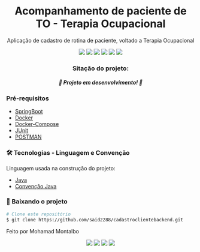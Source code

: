 
<h1 align="center">Acompanhamento de paciente de TO - Terapia Ocupacional</h1>

<p align="center">Aplicação de cadastro de rotina de paciente, voltado a Terapia Ocupacional</p>

<div align="center">  
<img src="https://img.shields.io/badge/-SpringBoot-success"/>
<img src="https://img.shields.io/badge/-Java-informational"/>
<img src="https://img.shields.io/badge/-Docker-informational"/>
<img src="https://img.shields.io/badge/-Docker-Compose-informational"/>
<img src="https://img.shields.io/badge/-JUnit-red"/>
<img src="https://img.shields.io/badge/License-MIT-blue"/>
</div>

<h3 align="center">Sitação do projeto:</h3>
<h5 align="center">🚀 Projeto em desenvolvimento! 🚀</h5>


### Pré-requisitos

- [SpringBoot](https://spring.io/projects/spring-boot)
- [Docker](https://docs.docker.com/engine/install/)
- [Docker-Compose](https://docs.docker.com/compose/install/)
- [JUnit](https://junit.org/junit5/docs/current/user-guide/)
- [POSTMAN](https://www.postman.com/)


### 🛠 Tecnologias - Linguagem e Convenção

Linguagem usada na construção do projeto:

- [Java](https://docs.oracle.com/javase/8/docs/)
- [Convenção Java](https://en.wikibooks.org/wiki/Java_Programming/Coding_conventions)
### 🎲 Baixando o projeto


```bash
# Clone este repositório
$ git clone https://github.com/said2288/cadastroclientebackend.git
```

Feito por Mohamad Montalbo

<div align="center"><img src="https://img.shields.io/badge/(19) 983999224-25D366?&style=for-the-badge&logo=whatsapp&logoColor=white"/>
<img src="https://img.shields.io/badge/Mohamad Montalbo-%230077B5.svg?&style=for-the-badge&logo=linkedin&logoColor=white"/>
<img src="https://img.shields.io/badge/montalbo005@gmail.com-D14836?&style=for-the-badge&logo=gmail&logoColor=white"/>
<img src="https://img.shields.io/badge/said2288@hotmail.com-0078D4?logo=microsoft-outlook&logoColor=white&style=for-the-badge"/>
</div>

